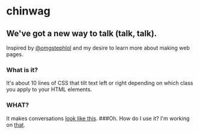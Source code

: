 chinwag
=========
We've got a new way to talk (talk, talk).
---------
Inspired by [@omgstephlol](https://twitter.com/omgstephlol/status/417507603695276032) and my desire to learn more about making web pages.

### What is it?
It's about 10 lines of CSS that tilt text left or right depending on which class you apply to your HTML elements.
### WHAT?
It makes conversations [look like this](http://jsfiddle.net/wCDar/2/embedded/result/).
###Oh. How do I use it?
I'm working on [that](http://origamike.github.io/convoskew).